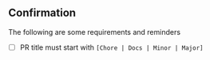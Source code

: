 ## Confirmation
The following are some requirements and reminders

- [ ] PR title must start with `[Chore | Docs | Minor | Major]`
